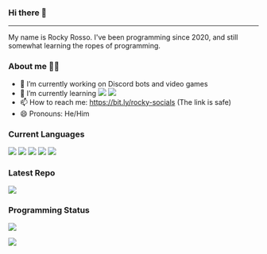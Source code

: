 ### Hi there 👋
----
My name is Rocky Rosso. I've been programming since 2020, and still somewhat learning the ropes of programming.

### About me 🧑‍💻
- 🔭 I’m currently working on Discord bots and video games
- 🌱 I’m currently learning ![](https://img.shields.io/badge/-GDScript-informational?style=flat&logo=godot-engine&logoColor=white&color=478CBF) ![](https://img.shields.io/badge/-Javascript-informational?style=flat&logo=javascript&logoColor=white&color=F7DF1E)
- 📫 How to reach me: https://bit.ly/rocky-socials (The link is safe)
- 😄 Pronouns: He/Him

### Current Languages

![](https://img.shields.io/badge/-Javascript-informational?style=flat&logo=javascript&logoColor=white&color=F7DF1E)
![](https://img.shields.io/badge/-GDScript-informational?style=flat&logo=godot-engine&logoColor=white&color=478CBF)
![](https://img.shields.io/badge/-Python-informational?style=flat&logo=python&logoColor=white&color=3776AB)
![](https://img.shields.io/badge/-CS-informational?style=flat&logo=c-sharp&logoColor=white&color=239120)
![](https://img.shields.io/badge/-Lua-informational?style=flat&logo=lua&logoColor=white&color=2C2D72)

### Latest Repo

<img align="center" src="https://github-readme-stats.vercel.app/api/pin/?username=RockyRosso&repo=Placement-System&theme=github_dark&description" />

### Programming Status

![](https://img.shields.io/badge/-Moderate-informational?style=flat&color=ffd414)

<img align="center" src="https://github-readme-stats.vercel.app/api/top-langs/?username=RockyRosso&layout=compact&theme=dark" />
